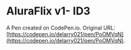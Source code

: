 # AluraFlix v1- ID3

A Pen created on CodePen.io. Original URL: [https://codepen.io/delarry021/pen/PoOMVqN](https://codepen.io/delarry021/pen/PoOMVqN).


